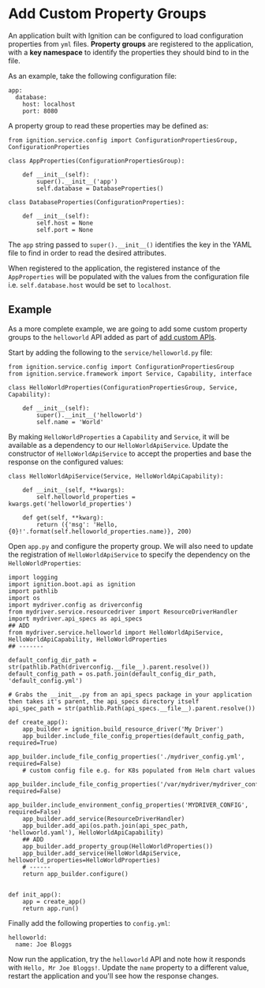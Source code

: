 # Add Custom Property Groups

An application built with Ignition can be configured to load configuration properties from `yml` files. **Property groups** are registered to the application, with a **key namespace** to identify the properties they should bind to in the file.

As an example, take the following configuration file:

```
app:
  database:
    host: localhost
    port: 8080
```

A property group to read these properties may be defined as:

```
from ignition.service.config import ConfigurationPropertiesGroup, ConfigurationProperties

class AppProperties(ConfigurationPropertiesGroup):

    def __init__(self):
        super().__init__('app')
        self.database = DatabaseProperties()

class DatabaseProperties(ConfigurationProperties):

    def __init__(self):
        self.host = None
        self.port = None
```

The `app` string passed to `super().__init__()` identifies the key in the YAML file to find in order to read the desired attributes. 

When registered to the application, the registered instance of the `AppProperties` will be populated with the values from the configuration file i.e. `self.database.host` would be set to `localhost`.

## Example

As a more complete example, we are going to add some custom property groups to the `helloworld` API added as part of [add custom APIs](./add-custom-apis.md).

Start by adding the following to the `service/helloworld.py` file:

```
from ignition.service.config import ConfigurationPropertiesGroup
from ignition.service.framework import Service, Capability, interface

class HelloWorldProperties(ConfigurationPropertiesGroup, Service, Capability):

    def __init__(self):
        super().__init__('helloworld')
        self.name = 'World'
```

By making `HelloWorldProperties` a `Capability` and `Service`, it will be available as a dependency to our `HelloWorldApiService`. Update the constructor of `HelloWorldApiService` to accept the properties and base the response on the configured values:

```
class HelloWorldApiService(Service, HelloWorldApiCapability):

    def __init__(self, **kwargs):
        self.helloworld_properties = kwargs.get('helloworld_properties')

    def get(self, **kwarg):
        return ({'msg': 'Hello, {0}!'.format(self.helloworld_properties.name)}, 200)
```

Open `app.py` and configure the property group. We will also need to update the registration of `HelloWorldApiService` to specify the dependency on the `HelloWorldProperties`:

```
import logging
import ignition.boot.api as ignition
import pathlib
import os
import mydriver.config as driverconfig
from mydriver.service.resourcedriver import ResourceDriverHandler
import mydriver.api_specs as api_specs
## ADD
from mydriver.service.helloworld import HelloWorldApiService, HelloWorldApiCapability, HelloWorldProperties
## -------

default_config_dir_path = str(pathlib.Path(driverconfig.__file__).parent.resolve())
default_config_path = os.path.join(default_config_dir_path, 'default_config.yml')

# Grabs the __init__.py from an api_specs package in your application then takes it's parent, the api_specs directory itself
api_spec_path = str(pathlib.Path(api_specs.__file__).parent.resolve())

def create_app():
    app_builder = ignition.build_resource_driver('My Driver')
    app_builder.include_file_config_properties(default_config_path, required=True)
    app_builder.include_file_config_properties('./mydriver_config.yml', required=False)
    # custom config file e.g. for K8s populated from Helm chart values
    app_builder.include_file_config_properties('/var/mydriver/mydriver_config.yml', required=False)
    app_builder.include_environment_config_properties('MYDRIVER_CONFIG', required=False)
    app_builder.add_service(ResourceDriverHandler)
    app_builder.add_api(os.path.join(api_spec_path, 'helloworld.yaml'), HelloWorldApiCapability) 
    ## ADD
    app_builder.add_property_group(HelloWorldProperties())
    app_builder.add_service(HelloWorldApiService, helloworld_properties=HelloWorldProperties)
    # ------
    return app_builder.configure()


def init_app():
    app = create_app()
    return app.run()
```

Finally add the following properties to `config.yml`:

```
helloworld:
  name: Joe Bloggs
```

Now run the application, try the `helloworld` API and note how it responds with `Hello, Mr Joe Bloggs!`. Update the `name` property to a different value, restart the application and you'll see how the response changes.